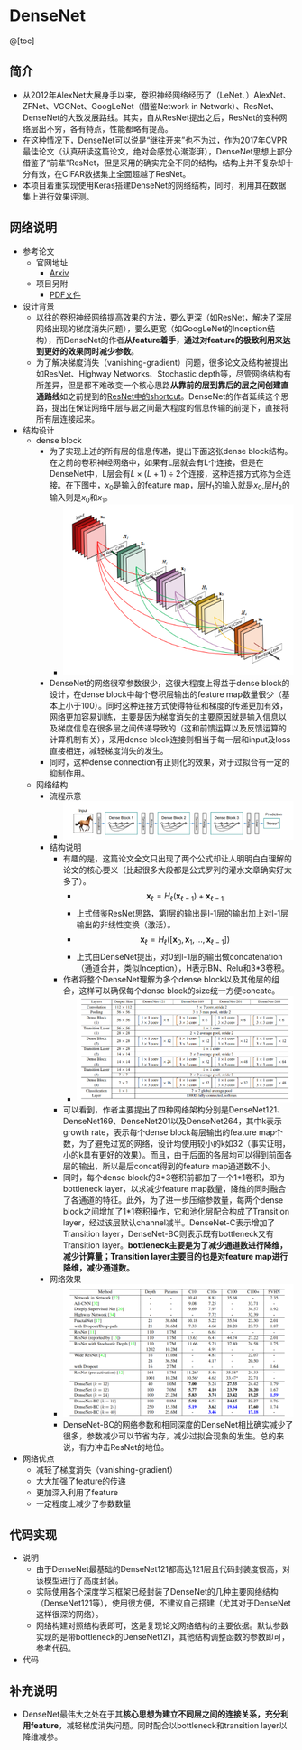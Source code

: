 # DenseNet
@[toc]
## 简介
- 从2012年AlexNet大展身手以来，卷积神经网络经历了（LeNet、）AlexNet、ZFNet、VGGNet、GoogLeNet（借鉴Network in Network）、ResNet、DenseNet的大致发展路线。其实，自从ResNet提出之后，ResNet的变种网络层出不穷，各有特点，性能都略有提高。
- 在这种情况下，DenseNet可以说是“继往开来”也不为过，作为2017年CVPR最佳论文（认真研读这篇论文，绝对会感觉心潮澎湃），DenseNet思想上部分借鉴了“前辈”ResNet，但是采用的确实完全不同的结构，结构上并不复杂却十分有效，在CIFAR数据集上全面超越了ResNet。
- 本项目着重实现使用Keras搭建DenseNet的网络结构，同时，利用其在数据集上进行效果评测。
## 网络说明
- 参考论文
  - 官网地址
    - [Arxiv](https://arxiv.org/abs/1608.06993)
  - 项目另附
    - [PDF文件](/asset/1608.06993.pdf)
- 设计背景
  - 以往的卷积神经网络提高效果的方法，要么更深（如ResNet，解决了深层网络出现的梯度消失问题），要么更宽（如GoogLeNet的Inception结构），而DenseNet的作者**从feature着手，通过对feature的极致利用来达到更好的效果同时减少参数**。
  - 为了解决梯度消失（vanishing-gradient）问题，很多论文及结构被提出如ResNet、Highway Networks、Stochastic depth等，尽管网络结构有所差异，但是都不难改变一个核心思路**从靠前的层到靠后的层之间创建直通路线**如之前提到的[ResNet中的shortcut](https://blog.csdn.net/zhouchen1998/article/details/94651438)。DenseNet的作者延续这个思路，提出在保证网络中层与层之间最大程度的信息传输的前提下，直接将所有层连接起来。
- 结构设计
  - dense block
    - 为了实现上述的所有层的信息传递，提出下面这张dense block结构。在之前的卷积神经网络中，如果有L层就会有L个连接，但是在DenseNet中，L层会有$L \times (L+1) \div 2$个连接，这种连接方式称为全连接。在下图中，$x_0$是输入的feature map，层$H_1$的输入就是$x_0$,层$H_2$的输入则是$x_0$和$x_1$。
      - ![图片来自论文](/asset/denseblock.png)
    - DenseNet的网络很窄参数很少，这很大程度上得益于dense block的设计，在dense block中每个卷积层输出的feature map数量很少（基本上小于100）。同时这种连接方式使得特征和梯度的传递更加有效，网络更加容易训练，主要是因为梯度消失的主要原因就是输入信息以及梯度信息在很多层之间传递导致的（这和前馈运算以及反馈运算的计算机制有关），采用dense block连接则相当于每一层和input及loss直接相连，减轻梯度消失的发生。
    - 同时，这种dense connection有正则化的效果，对于过拟合有一定的抑制作用。
  - 网络结构
    - 流程示意
      - ![图片来自论文](/asset/network.png)
    - 结构说明
      - 有趣的是，这篇论文全文只出现了两个公式却让人明明白白理解的论文的核心要义（比起很多大段都是公式罗列的灌水文章确实好太多了）。
        - $$\mathbf{x}_{\ell}=H_{\ell}\left(\mathbf{x}_{\ell-1}\right)+\mathbf{x}_{\ell-1}$$ 
        - 上式借鉴ResNet思路，第l层的输出是l-1层的输出加上对l-1层输出的非线性变换（激活）。
        - $$\mathbf{x}_{\ell}=H_{\ell}\left(\left[\mathbf{x}_{0}, \mathbf{x}_{1}, \ldots, \mathbf{x}_{\ell-1}\right]\right)$$
        - 上式由DenseNet提出，对0到l-1层的输出做concatenation（通道合并，类似Inception），H表示BN、Relu和3\*3卷积。
      - 作者将整个DenseNet理解为多个dense block以及其他层的组合，这样可以确保每个dense block的size统一方便concate。
        - ![](/asset/structure.png)
      - 可以看到，作者主要提出了四种网络架构分别是DenseNet121、DenseNet169、DenseNet201以及DenseNet264，其中k表示growth rate，表示每个dense block每层输出的feature map个数，为了避免过宽的网络，设计均使用较小的k如32（事实证明，小的k具有更好的效果）。而且，由于后面的各层均可以得到前面各层的输出，所以最后concat得到的feature map通道数不小。
      - 同时，每个dense block的3\*3卷积前都加了一个1\*1卷积，即为bottleneck layer，以求减少feature map数量，降维的同时融合了各通道的特征。此外，为了进一步压缩参数量，每两个dense block之间增加了1\*1卷积操作，它和池化层配合构成了Transition layer，经过该层默认channel减半。DenseNet-C表示增加了Transition layer，DenseNet-BC则表示既有bottleneck又有Transition layer。**bottleneck主要是为了减少通道数进行降维，减少计算量；Transition layer主要目的也是对feature map进行降维，减少通道数。**
    - 网络效果
      - ![图片来自论文](/asset/rst.png)
      - DenseNet-BC的网络参数和相同深度的DenseNet相比确实减少了很多，参数减少可以节省内存，减少过拟合现象的发生。总的来说，有力冲击ResNet的地位。
- 网络优点
  - 减轻了梯度消失（vanishing-gradient）
  - 大大加强了feature的传递
  - 更加深入利用了feature
  - 一定程度上减少了参数数量
## 代码实现
- 说明
  - 由于DenseNet最基础的DenseNet121都高达121层且代码封装度很高，对该模型进行了高度封装。
  - 实际使用各个深度学习框架已经封装了DenseNet的几种主要网络结构（DenseNet121等），使用很方便，不建议自己搭建（尤其对于DenseNet这样很深的网络）。
  - 网络构建对照结构表即可，这是复现论文网络结构的主要依据。默认参数实现的是带bottleneck的DenseNet121，其他结构调整函数的参数即可，参考[代码](https://github.com/titu1994/DenseNet/blob/master/densenet.py)。
- 代码
## 补充说明
- DenseNet最伟大之处在于其**核心思想为建立不同层之间的连接关系，充分利用feature**，减轻梯度消失问题。同时配合以bottleneck和transition layer以降维减参。